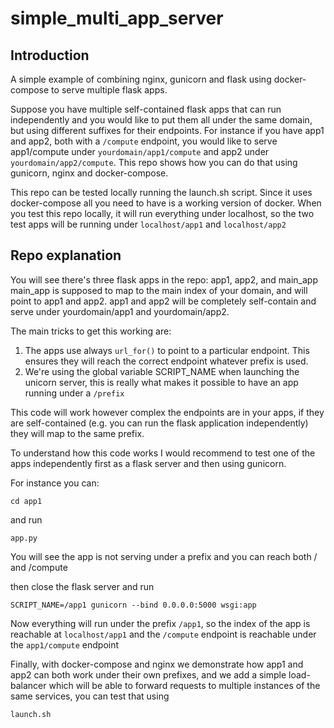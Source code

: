 # simple_multi_app_server

## Introduction
A simple example of combining nginx, gunicorn and flask using docker-compose to serve multiple flask apps.

Suppose you have multiple self-contained flask apps that can run independently and you would like to put them all under the same domain, but using different suffixes for their endpoints. 
For instance if you have app1 and app2, both with a `/compute` endpoint, you would like to serve app1/compute under `yourdomain/app1/compute` and app2 under `yourdomain/app2/compute`.
This repo shows how you can do that using gunicorn, nginx and docker-compose.

This repo can be tested locally running the launch.sh script. Since it uses docker-compose all you need to have is a working version of docker.
When you test this repo locally, it will run everything under localhost, so the two test apps will be running under `localhost/app1` and `localhost/app2`

## Repo explanation

You will see there's three flask apps in the repo: app1, app2, and main_app
main_app is supposed to map to the main index of your domain, and will point to app1 and app2.
app1 and app2 will be completely self-contain and serve under yourdomain/app1 and yourdomain/app2. 

The main tricks to get this working are:
1. The apps use always `url_for()` to point to a particular endpoint. This ensures they will reach the correct endpoint whatever prefix is used.
2. We're using the global variable SCRIPT_NAME when launching the unicorn server, this is really what makes it possible to have an app running under a `/prefix`

This code will work however complex the endpoints are in your apps, if they are self-contained (e.g. you can run the flask application independently) they will map to the same prefix.

To understand how this code works I would recommend to test one of the apps independently first as a flask server and then using gunicorn.

For instance you can: 

`cd app1`

and run 

`app.py`

You will see the app is not serving under a prefix and you can reach both / and /compute

then close the flask server and run 

`SCRIPT_NAME=/app1 gunicorn --bind 0.0.0.0:5000 wsgi:app`

Now everything will run under the prefix `/app1`, so the index of the app is reachable at `localhost/app1` and the `/compute` endpoint is reachable under the `app1/compute` endpoint

Finally, with docker-compose and nginx we demonstrate how app1 and app2 can both work under their own prefixes, and we add a simple load-balancer which will be able to forward requests to multiple instances of the same services, you can test that using 

`launch.sh`


